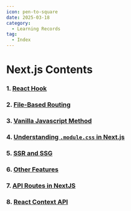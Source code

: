 ```yaml
---
icon: pen-to-square
date: 2025-03-18
category:
  - Learning Records
tag:
  - Index
---
```


# Next.js Contents
### 1. [React Hook](./1.md)
### 2. [File-Based Routing](./2.md)
### 3. [Vanilla Javascript Method](./3.md)
### 4. [Understanding `.module.css` in Next.js](./4.md)
### 5. [SSR and SSG](./5.md)
### 6. [Other Features](./6.md)
### 7. [API Routes in NextJS](./7.md)
### 8. [React Context API](./8.md)